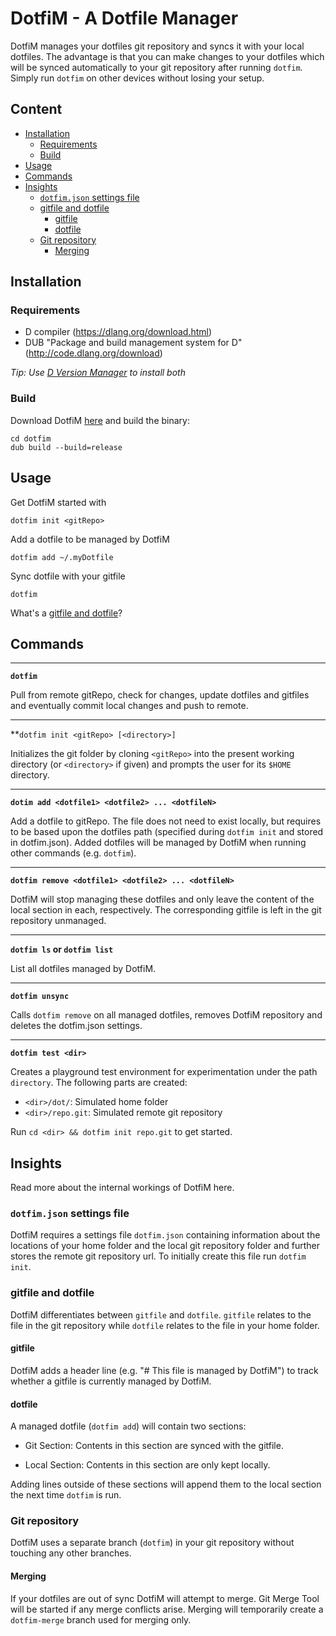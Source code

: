 # DotfiM - A Dotfile Manager

DotfiM manages your dotfiles git repository and syncs it with your local dotfiles.
The advantage is that you can make changes to your dotfiles which will be synced automatically to your git repository after running `dotfim`. Simply run `dotfim` on other devices without losing your setup.

## Content
<!-- vim-markdown-toc GFM -->

* [Installation](#installation)
    * [Requirements](#requirements)
    * [Build](#build)
* [Usage](#usage)
* [Commands](#commands)
* [Insights](#insights)
    * [`dotfim.json` settings file](#dotfimjson-settings-file)
    * [gitfile and dotfile](#gitfile-and-dotfile)
        * [gitfile](#gitfile)
        * [dotfile](#dotfile)
    * [Git repository](#git-repository)
        * [Merging](#merging)

<!-- vim-markdown-toc -->


## Installation

### Requirements
- D compiler (https://dlang.org/download.html)
- DUB "Package and build management system for D" (http://code.dlang.org/download)

*Tip: Use [D Version Manager](https://github.com/jacob-carlborg/dvm) to install both*

### Build
Download DotfiM [here](https://github.com/Timoses/dotfim/releases/latest) and build the binary:
```
cd dotfim
dub build --build=release
```

## Usage

Get DotfiM started with

```
dotfim init <gitRepo>
```

Add a dotfile to be managed by DotfiM

```
dotfim add ~/.myDotfile
```

Sync dotfile with your gitfile

```
dotfim
```

What's a [gitfile and dotfile](#gitfile-and-dotfile)?


## Commands

----
**`dotfim`**

Pull from remote gitRepo, check for changes, update dotfiles and gitfiles and eventually commit local changes and push to remote.

----
**`dotfim init <gitRepo> [<directory>]`

Initializes the git folder by cloning `<gitRepo>` into the present working directory (or `<directory>` if given) and prompts the user for its `$HOME` directory.

----
**`dotim add <dotfile1> <dotfile2> ... <dotfileN>`**

Add a dotfile to gitRepo. The file does not need to exist locally, but requires to be based upon the dotfiles path (specified during `dotfim init` and stored in dotfim.json). Added dotfiles will be managed by DotfiM when running other commands (e.g. `dotfim`).

----
**`dotfim remove <dotfile1> <dotfile2> ... <dotfileN>`**

DotfiM will stop managing these dotfiles and only leave the content of the local section in each, respectively. The corresponding gitfile is left in the git repository unmanaged.

----
**`dotfim ls` or `dotfim list`**

List all dotfiles managed by DotfiM.

----
**`dotfim unsync`**

Calls `dotfim remove` on all managed dotfiles, removes DotfiM repository and deletes the dotfim.json settings.

----
**`dotfim test <dir>`**

Creates a playground test environment for experimentation under the path `directory`. The following parts are created:
* `<dir>/dot/`: Simulated home folder
* `<dir>/repo.git`: Simulated remote git repository

Run `cd <dir> && dotfim init repo.git` to get started.


## Insights

Read more about the internal workings of DotfiM here.

### `dotfim.json` settings file
DotfiM requires a settings file `dotfim.json` containing information about the locations of your home folder and the local git repository folder and further stores the remote git repository url. To initially create this file run `dotfim init`.

### gitfile and dotfile
DotfiM differentiates between `gitfile` and `dotfile`. `gitfile` relates to the file in the git repository while `dotfile` relates to the file in your home folder.

#### gitfile
DotfiM adds a header line (e.g. "# This file is managed by DotfiM") to track whether a gitfile is currently managed by DotfiM.

#### dotfile
A managed dotfile (`dotfim add`) will contain two sections:

* Git Section:
  Contents in this section are synced with the gitfile.

* Local Section:
  Contents in this section are only kept locally.

Adding lines outside of these sections will append them to the local section the next time `dotfim` is run.

### Git repository
DotfiM uses a separate branch (`dotfim`) in your git repository without touching any other branches.

#### Merging

If your dotfiles are out of sync DotfiM will attempt to merge. Git Merge Tool will be started if any merge conflicts arise. Merging will temporarily create a `dotfim-merge` branch used for merging only.
